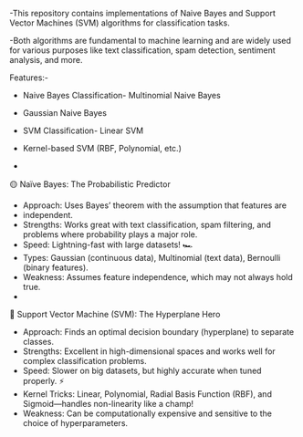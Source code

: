 -This repository contains implementations of Naive Bayes and Support Vector Machines (SVM) algorithms for classification tasks.

-Both algorithms are fundamental to machine learning and are widely used for various purposes like text classification, spam detection, sentiment analysis, and more.

Features:-

- Naive Bayes Classification- Multinomial Naive Bayes
- Gaussian Naive Bayes

- SVM Classification- Linear SVM
- Kernel-based SVM (RBF, Polynomial, etc.)
- 
🟡 Naïve Bayes: The Probabilistic Predictor

- Approach: Uses Bayes’ theorem with the assumption that features are 
- independent.
- Strengths: Works great with text classification, spam filtering, and problems where probability plays a major role.
- Speed: Lightning-fast with large datasets! 🏎️
- Types: Gaussian (continuous data), Multinomial (text data), Bernoulli (binary features).
- Weakness: Assumes feature independence, which may not always hold true.
- 
🔴 Support Vector Machine (SVM): The Hyperplane Hero

- Approach: Finds an optimal decision boundary (hyperplane) to separate classes.
- Strengths: Excellent in high-dimensional spaces and works well for complex classification problems.
- Speed: Slower on big datasets, but highly accurate when tuned properly. ⚡
- Kernel Tricks: Linear, Polynomial, Radial Basis Function (RBF), and Sigmoid—handles non-linearity like a champ!
- Weakness: Can be computationally expensive and sensitive to the choice of hyperparameters.



